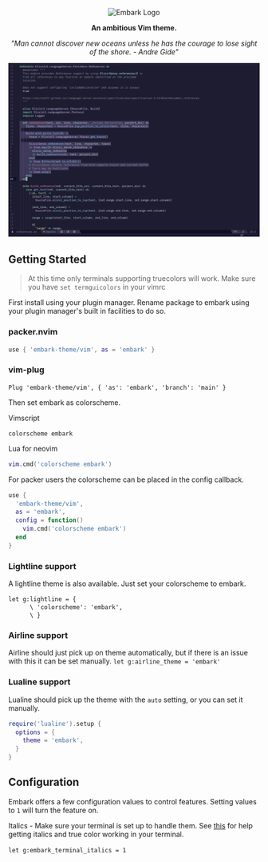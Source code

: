 <p align="center"><img src="Embark.svg" alt="Embark Logo"/></p>

<p align="center"><strong>An ambitious Vim theme.</strong></p>

<p align="center"><em>"Man cannot discover new oceans unless he has the courage to lose sight of the shore. - Andre Gide"</em></p>

![embark screenshot](./embark-screenshot.png)

## Getting Started

> At this time only terminals supporting truecolors will work. Make sure you have `set termguicolors` in your vimrc

First install using your plugin manager. Rename package to embark using your plugin manager's built in facilities to do so.

### packer.nvim
```lua
use { 'embark-theme/vim', as = 'embark' }
```

### vim-plug
```vim
Plug 'embark-theme/vim', { 'as': 'embark', 'branch': 'main' }
```

Then set embark as colorscheme.

Vimscript

```vim
colorscheme embark
```

Lua for neovim

```lua
vim.cmd('colorscheme embark')
```

For packer users the colorscheme can be placed in the config callback.

```lua
use {
  'embark-theme/vim',
  as = 'embark',
  config = function()
    vim.cmd('colorscheme embark')
  end
}
```

### Lightline support

A lightline theme is also available. Just set your colorscheme to embark.

```vim
let g:lightline = {
      \ 'colorscheme': 'embark',
      \ }
```

### Airline support

Airline should just pick up on theme automatically, but if there is an issue with this it can be set manually.
`let g:airline_theme = 'embark'`

### Lualine support

Lualine should pick up the theme with the `auto` setting, or you can set it manually.

```lua
require('lualine').setup {
  options = {
    theme = 'embark',
  }
}
```

## Configuration

Embark offers a few configuration values to control features. Setting values to `1` will turn the feature on.

Italics - Make sure your terminal is set up to handle them. See [this](https://medium.com/@dubistkomisch/how-to-actually-get-italics-and-true-colour-to-work-in-iterm-tmux-vim-9ebe55ebc2be) for help getting italics and true color working in your terminal.

`let g:embark_terminal_italics = 1`

